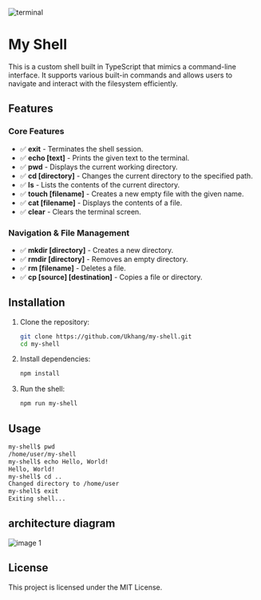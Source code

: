 ![terminal](https://github.com/user-attachments/assets/d57c7985-d734-4c21-9fac-659e656e0e00)
# My Shell
This is a custom shell built in TypeScript that mimics a command-line interface. It supports various built-in commands and allows users to navigate and interact with the filesystem efficiently.

## Features
### Core Features
- ✅ **exit** - Terminates the shell session.
- ✅ **echo [text]** - Prints the given text to the terminal.
- ✅ **pwd** - Displays the current working directory.
- ✅ **cd [directory]** - Changes the current directory to the specified path.
- ✅ **ls** - Lists the contents of the current directory.
- ✅ **touch [filename]** - Creates a new empty file with the given name.
- ✅ **cat [filename]** - Displays the contents of a file.
- ✅ **clear** - Clears the terminal screen.
### Navigation & File Management
- ✅ **mkdir [directory]** - Creates a new directory.
- ✅ **rmdir [directory]** - Removes an empty directory.
- ✅ **rm [filename]** - Deletes a file.
- ✅ **cp [source] [destination]** - Copies a file or directory.

## Installation

1. Clone the repository:
   ```sh
   git clone https://github.com/Ukhang/my-shell.git
   cd my-shell
   ```
2. Install dependencies:
   ```sh
   npm install
   ```
3. Run the shell:
   ```sh
   npm run my-shell
   ```

## Usage

```sh
my-shell$ pwd
/home/user/my-shell
my-shell$ echo Hello, World!
Hello, World!
my-shell$ cd ..
Changed directory to /home/user
my-shell$ exit
Exiting shell...
```

## architecture diagram
![image 1](https://github.com/user-attachments/assets/568448c2-391b-41ee-8edd-fcf7621f0b12)

## License

This project is licensed under the MIT License.
